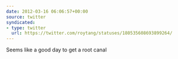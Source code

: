 ```yaml
---
date: 2012-03-16 06:06:57+00:00
source: twitter
syndicated:
- type: twitter
  url: https://twitter.com/roytang/statuses/180535608693899264/
---
```


Seems like a good day to get a root canal